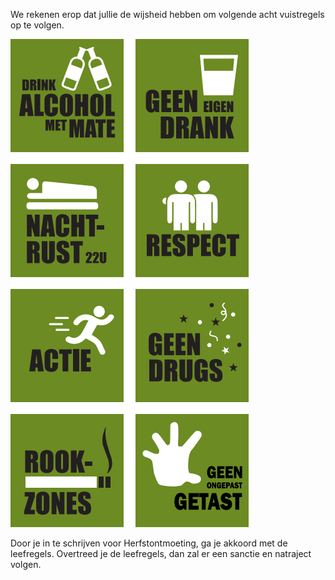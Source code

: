 We rekenen erop dat jullie de wijsheid hebben om volgende acht vuistregels op te volgen.

![leefregels](assets/images/leefregels.png)

Door je in te schrijven voor Herfstontmoeting, ga je akkoord met de leefregels. Overtreed je de leefregels, dan zal er een sanctie en natraject volgen.
